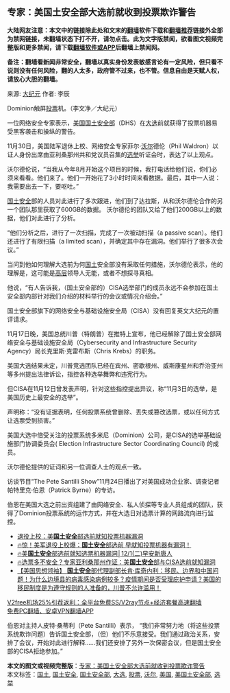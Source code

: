  <h2>专家：美国土安全部大选前就收到投票欺诈警告</h2> <p class="notice"><b>大陆网友注意：本文中的链接除此处和文末的<a href="https://github.com/bannedbook/fanqiang" >翻墙</a>软件下载和<a href="https://github.com/killgcd/justmysocks/blob/master/README.md">翻墙推荐</a>链接外全部为禁网链接，未翻墙状态下打不开，请勿点击。此为文字版禁闻，欲看图文视频完整版和更多禁闻，请下载<a href="https://github.com/bannedbook/fanqiang">翻墙软件或APP</a>后翻墙上禁闻网。</p><p>备注：翻墙看新闻非常安全，翻墙以真实身份发表敏感言论有一定风险，但只看不说则没有任何风险，翻的人太多，政府管不过来，也不管。信息自由是天赋人权，请放心大胆的翻墙。</b></p>  <div class="entry"> <p>来源:&nbsp;<span class='wp_keywordlink_affiliate'><a href="http://www.epochtimes.com/" title="大纪元" target="_blank">大纪元</a></span>                            作者:&nbsp;李辰                                                 </p> <p>Dominion触屏<a href="https://www.bannedbook.org/bnews/tag/%E6%8A%95%E7%A5%A8/" class="st_tag internal_tag" rel="tag" title="标签 投票 下的日志">投票</a>机。（李文净／大纪元）</p> <p>一位网络安全专家表示，<a href="https://www.bannedbook.org/bnews/tag/%e7%be%8e%e5%9b%bd/" class="st_tag internal_tag" rel="tag" title="标签 美国 下的日志">美国</a><a href="https://www.bannedbook.org/bnews/tag/%E5%9B%BD%E5%9C%9F%E5%AE%89%E5%85%A8%E9%83%A8/" class="st_tag internal_tag" rel="tag" title="标签 国土安全部 下的日志">国土安全部</a>（DHS）在<a href="https://www.bannedbook.org/bnews/tag/%e5%a4%a7%e9%80%89/" class="st_tag internal_tag" rel="tag" title="标签 大选 下的日志">大选</a>前就获得了投票机器易受黑客袭击和操纵的警告。</p> <p>11月30日，美国陆军退休上校、网络安全专家菲尔‧<a href="https://www.bannedbook.org/bnews/tag/%E6%B2%83%E5%B0%94/" class="st_tag internal_tag" rel="tag" title="标签 沃尔 下的日志">沃尔</a>德伦（Phil Waldron）以证人身份出席由亚利桑那州共和党议员召集的<a href="https://www.bannedbook.org/bnews/tag/%e9%80%89%e4%b8%be/" class="st_tag internal_tag" rel="tag" title="标签 选举 下的日志">选举</a>听证会时，表达了以上观点。</p> <p>沃尔德伦说，“当我从今年8月开始这个项目的时候，我打电话给他们说，你们必须来看看。他们来了。他们一开始花了3小时时间来看数据。最后，其中一人说：我需要出去一下，要呕吐。”</p> <p><a href="https://www.bannedbook.org/bnews/tag/%e5%9b%bd%e5%9c%9f%e5%ae%89%e5%85%a8/" class="st_tag internal_tag" rel="tag" title="标签 国土安全 下的日志">国土安全</a>部的人员对此进行了多次跟进，他们到了达拉斯，从和沃尔德伦合作的另一个团队那里获取了600GB的数据。 沃尔德伦的团队又给了他们200GB以上的数据，他们对此进行了分析。</p>  <p>“他们分析之后，进行了一次扫描，完成了一次被动扫描（a passive scan）。他们还进行了有限扫描（a limited scan），并确定其中存在漏洞。他们举行了很多次会议。”</p> <p>当问到他如何理解大选前为何<a href="https://www.bannedbook.org/bnews/tag/%E5%9B%BD%E5%9C%9F/" class="st_tag internal_tag" rel="tag" title="标签 国土 下的日志">国土</a>安全部没有采取任何措施，沃尔德伦表示，他的理解是，这可能是<span class='wp_keywordlink_affiliate'><a href="https://www.bannedbook.org/bnews/ccpdope/" title="中共高层内幕" target="_blank">高层</a></span>领导人无能，或者不想探寻真相。</p> <p>他说，“有人告诉我，（国土安全部的）CISA选举部门的成员永远不会参加在国土安全部内部针对我们介绍的材料举行的会议或情况介绍会。”</p> <p>国土安全部旗下的网络安全与基础设施安全局（CISA）没有回复英文大纪元的置评请求。</p> <p>11月17日晚，美国总统川普（特朗普）在推特上宣布，他已经解除了国土安全部网络安全与基础设施安全局（Cybersecurity and Infrastructure Security Agency）局长克里斯‧克雷布斯（Chris Krebs）的职务。</p> <p>美国大选结果未定，川普竞选团队已经在宾州、密歇根州、威斯康星州和乔治亚州等多州提出法律诉讼，指控各种选举舞弊和违宪行为。</p>  <p>但CISA在11月12日曾发表声明，针对这些指控提出异议，称“11月3日的选举，是美国历史上最安全的选举”。</p> <p>声明称：“没有证据表明，任何投票系统曾删除、丢失或篡改选票，或以任何方式让选票受到损害。”</p> <p>美国大选中倍受关注的投票系统多米尼（Dominion）公司，是CISA的选举基础设施部门协调委员会( Election Infrastructure Sector Coordinating Council) 的成员。</p> <p>沃尔德伦提供的证词和另一位调查人士的观点一致。</p> <p>访谈节目“The Pete Santilli Show”11月24日播出了对美国成功企业家、调查记者帕特里克‧伯恩（Patrick Byrne）的专访。</p> <p>伯恩在美国大选之前出资组建了由网络安全、私人侦探等专业人员组成的团队，获得了Dominion投票系统的运作方式，并在大选日对选票计算的网路流向进行监控。</p>  <ul class='op-related-articles' title='相关阅读'> <li><a href='https://www.bannedbook.org/bnews/taiwannews/20201201/1440150.html' target='_blank'>退役上校：美<b>国土安全</b>部选前就知投票机器漏洞</a></li> <li><a href='https://www.bannedbook.org/bnews/taiwannews/20201201/1440123.html' target='_blank'>🔥惊！美军退役上校爆：<b>国土安全</b>部选前 早就知投票机器有漏洞！</a></li> <li><a href='https://www.bannedbook.org/bnews/taiwannews/20201201/1439894.html' target='_blank'>🔥美<b>国土安全</b>部选前就知选票机器漏洞│12/1(二)早安新唐人</a></li> <li><a href='https://www.bannedbook.org/bnews/bannedvideo/20201201/1439893.html' target='_blank'>🔥选票多不安全？专家亚利桑那州作证：美<b>国土安全</b>部与CISA选前就知漏洞</a></li> <li><a href='https://www.bannedbook.org/bnews/bannedvideo/20201130/1439415.html' target='_blank'>【美国思想领袖】 <b>国土安全</b>部代理副部长肯‧库奇内利：移民、边界和中国问题！为什么边境县的病毒感染病例较多？疫情期间是否受理庇护申请？美国的移民制度是为遵守规则的人准备的，川普不允许滥用！</a></li> </ul> <p class="texttj"> <a href="https://www.bannedbook.org/forum23/topic22702.html" target="_blank">V2free机场25%引荐返利：全平台免费SS/V2ray节点+经济套餐高速翻墙</a><br/> <a href="https://github.com/bannedbook/fanqiang/wiki/%E7%A6%81%E9%97%BB%E7%BD%91%E5%AE%89%E5%8D%93%E7%BF%BB%E5%A2%99%E6%96%B0%E9%97%BBAPP" target="_blank">免费PC翻墙、安卓VPN翻墙APP</a></p><p>伯恩对主持人皮特‧桑蒂利（Pete Santilli）表示， “我们非常努力地（将这些投票系统欺诈问题）告诉国土安全部，（但）他们不乐意接受。我们通过政治关系，安排了会议，开始对此进行解释……我们还安排了另外一次保密会议，但是国土安全部的CISA拒绝参加。”</p><a name='sharetosocial'></a>       <div><b>本文的图文或视频完整版</b>：<a href='https://www.bannedbook.org/bnews/cbnews/20201202/1440397.html'>专家：美国土安全部大选前就收到投票欺诈警告</a></div>  </div><!--END ENTRY--> <div class="postfooter"> <div>本文标签：<a href="https://www.bannedbook.org/bnews/tag/%E5%9B%BD%E5%9C%9F/" rel="tag">国土</a>, <a href="https://www.bannedbook.org/bnews/tag/%e5%9b%bd%e5%9c%9f%e5%ae%89%e5%85%a8/" rel="tag">国土安全</a>, <a href="https://www.bannedbook.org/bnews/tag/%E5%9B%BD%E5%9C%9F%E5%AE%89%E5%85%A8%E9%83%A8/" rel="tag">国土安全部</a>, <a href="https://www.bannedbook.org/bnews/tag/%e5%a4%a7%e9%80%89/" rel="tag">大选</a>, <a href="https://www.bannedbook.org/bnews/tag/%E6%8A%95%E7%A5%A8/" rel="tag">投票</a>, <a href="https://www.bannedbook.org/bnews/tag/%E6%B2%83%E5%B0%94/" rel="tag">沃尔</a>, <a href="https://www.bannedbook.org/bnews/tag/%e7%be%8e%e5%9b%bd/" rel="tag">美国</a>, <a href="https://www.bannedbook.org/bnews/tag/%E7%BE%8E%E5%9B%BD%E5%9C%9F%E5%AE%89%E5%85%A8%E9%83%A8/" rel="tag">美国土安全部</a>, <a href="https://www.bannedbook.org/bnews/tag/%e9%80%89%e4%b8%be/" rel="tag">选举</a></div>  </div><!--END POSTFOOTER--> 